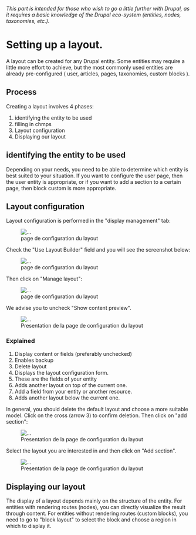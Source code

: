 <p class="alert alert-info"><i> This part is intended for those who wish to go a little further with Drupal, as it requires a basic knowledge of the Drupal eco-system (entities, nodes, taxonomies, etc.). </i></p>

# Setting up a layout.

A layout can be created for any Drupal entity. Some entities may require a little more effort to achieve, but the most commonly used entities are already pre-configured ( user, articles, pages, taxonomies, custom blocks ).

## Process

Creating a layout involves 4 phases:

<ol>
  <li> identifying the entity to be used </li>
  <li> filling in chmps </li>
  <li> Layout configuration </li>
  <li>Displaying our layout </li>
</ol>

## identifying the entity to be used

Depending on your needs, you need to be able to determine which entity is best suited to your situation. If you want to configure the user page, then the user entity is appropriate, or if you want to add a section to a certain page, then block custom is more appropriate.


## Layout configuration

Layout configuration is performed in the "display management" tab:

<figure class="figure">
  <img src="../../assets/images/Manage-display-Events.png" class="figure-img img-fluid rounded" alt="...">
  <figcaption class="figure-caption"> page de configuration du layout </figcaption>
</figure>

Check the "Use Layout Builder" field and you will see the screenshot below:

<figure class="figure">
  <img src="../../assets/images/Manage-display-Events-1.png" class="figure-img img-fluid rounded" alt="...">
  <figcaption class="figure-caption"> page de configuration du layout </figcaption>
</figure>

Then click on "Manage layout":

<figure class="figure">
  <img src="../../assets/images/Edit-layout-for-Article-content-items-Events.png" class="figure-img img-fluid rounded" alt="...">
  <figcaption class="figure-caption"> page de configuration du layout </figcaption>
</figure>
We advise you to uncheck "Show content preview".

<figure class="figure">
  <img src="../../assets/images/Edit-layout-for-Article-content-items-Events-3.png" class="figure-img img-fluid rounded" alt="...">
  <figcaption class="figure-caption"> Presentation de la page de configuration du layout </figcaption>
</figure>

### Explained

<ol>
  <li> Display content or fields (preferably unchecked)</li>
  <li> Enables backup </li>
  <li> Delete layout </li>
  <li> Displays the layout configuration form. </li>
  <li> These are the fields of your entity </li>
  <li> Adds another layout on top of the current one. </li>
  <li> Add a field from your entity or another resource. </li>
  <li> Adds another layout below the current one. </li>
</ol>

In general, you should delete the default layout and choose a more suitable model. Click on the cross (arrow 3) to confirm deletion.
Then click on "add section":

<figure class="figure" >
  <img src="../../assets/images/Edit-layout-for-Article-content-items-Events-4.png" class="figure-img img-fluid rounded" alt="...">
  <figcaption class="figure-caption"> Presentation de la page de configuration du layout </figcaption>
</figure>

Select the layout you are interested in and then click on "Add section".
<figure class="figure" >
  <img src="../../assets/images/Edit-layout-for-Basic-block-custom-blocks-Events-5.png" class="figure-img img-fluid rounded" alt="...">
  <figcaption class="figure-caption"> Presentation de la page de configuration du layout </figcaption>
</figure>

## Displaying our layout

The display of a layout depends mainly on the structure of the entity. For entities with rendering routes (nodes), you can directly visualize the result through content. For entities without rendering routes (custom blocks), you need to go to "block layout" to select the block and choose a region in which to display it.

